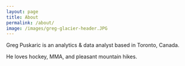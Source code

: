 ```yaml
---
layout: page
title: About
permalink: /about/
image: /images/greg-glacier-header.JPG
---
```


Greg Puskaric is an analytics & data analyst based in Toronto, Canada.  

He loves hockey, MMA, and pleasant mountain hikes.
